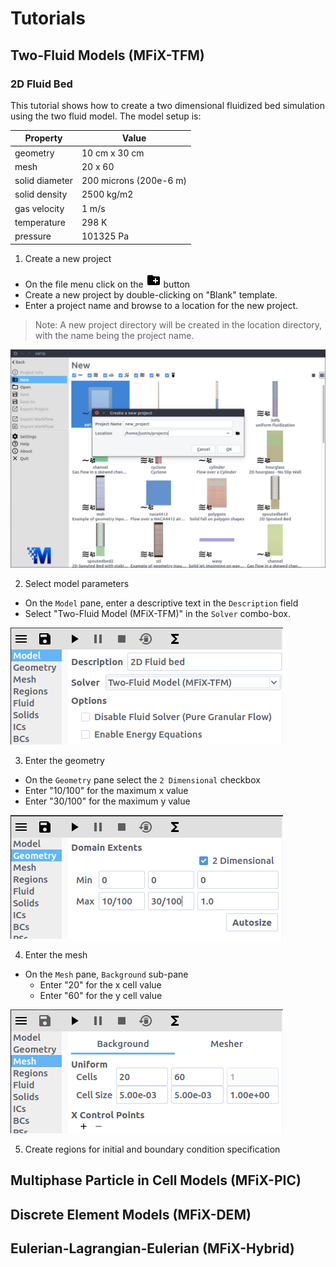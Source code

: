 # Tutorials

## Two-Fluid Models (MFiX-TFM)

### 2D Fluid Bed

This tutorial shows how to create a two dimensional fluidized bed simulation
using the two fluid model. The model setup is:

| Property       | Value                  |
|----------------|------------------------|
| geometry       | 10 cm x 30 cm          |
| mesh           | 20 x 60                |
| solid diameter | 200 microns (200e-6 m) |
| solid density  | 2500 kg/m2             |
| gas velocity   | 1 m/s                  |
| temperature    | 298 K                  |
| pressure       | 101325 Pa              |


1. Create a new project
  - On the file menu click on the ![new](../mfixgui/icons/newfolder.png) button
  - Create a new project by double-clicking on "Blank" template.
  - Enter a project name and browse to a location for the new project.

> Note: A new project directory will be created in the location directory, with
> the name being the project name.

<img alt="create project" src="media/gui_new_project.png" style="width:800;height:600" />

2. Select model parameters
  - On the `Model` pane, enter a descriptive text in the `Description` field
  - Select "Two-Fluid Model (MFiX-TFM)" in the `Solver` combo-box.

<img alt="create project" src="media/gui_tfm_2d_model.png" style="width:800;height:600" />

3. Enter the geometry
  - On the `Geometry` pane select the `2 Dimensional` checkbox
  - Enter "10/100" for the maximum x value
  - Enter "30/100" for the maximum y value

<img alt="create project" src="media/gui_tfm_2d_geometry.png" style="width:800;height:600" />

4. Enter the mesh
  - On the `Mesh` pane, `Background` sub-pane
    - Enter "20" for the x cell value
    - Enter "60" for the y cell value

<img alt="create project" src="media/gui_tfm_2d_mesh.png" style="width:800;height:600" />

5. Create regions for initial and boundary condition specification


## Multiphase Particle in Cell Models (MFiX-PIC)

## Discrete Element Models (MFiX-DEM)

## Eulerian-Lagrangian-Eulerian (MFiX-Hybrid)
